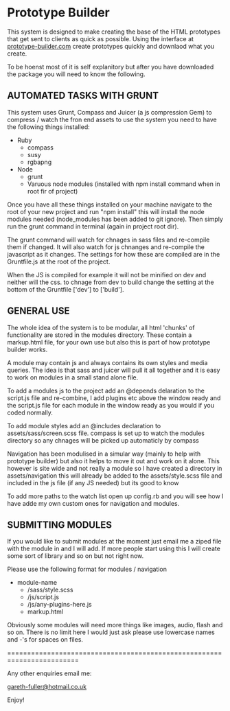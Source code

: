# Prototype Builder

This system is designed to make creating the base of the HTML prototypes that get sent to clients
as quick as possible. Using the interface at [prototype-builder.com](http://prototype-builder.com) create prototypes quickly and downlaod 
what you create.

To be hoenst most of it is self explanitory but after you have downloaded the package you will need
to know the following.

## AUTOMATED TASKS WITH GRUNT

This system uses Grunt, Compass and Juicer (a js compression Gem) to compress / watch the fron end assets to use the system you need to have the following things installed:

* Ruby
    * compass
    * susy
    * rgbapng
* Node
	* grunt
	* Varuous node modules (installed with npm install command when in root fir of project)

Once you have all these things installed on your machine navigate to the root of your new project and run "npm install" this will install the node modules needed (node_modules has been added to git ignore). Then simply run the grunt command in terminal (again in project root dir).

The grunt command will watch for chnages in sass files and re-compile them if changed. It will also watch for js chnanges and re-compile the javascript as it changes. The settings for how these are compiled are in the Gruntfile.js at the root of the project.

When the JS is compiled for example it will not be minified on dev and neither will the css. to chnage from dev to build change the setting at the bottom of the Gruntfile ['dev'] to ['build'].


## GENERAL USE

The whole idea of the system is to be modular, all html 'chunks' of functionality are stored in
the modules directory. These contain a markup.html file, for your own use but also this is part of how
prototype builder works.

A module may contain js and always contains its own styles and media queries. The idea is that sass and juicer
will pull it all together and it is easy to work on modules in a small stand alone file.

To add a modules js to the project add an @depends delaration to the script.js file and re-combine, I add plugins etc
above the window ready and the script.js file for each module in the window ready as you would if you coded normally.

To add module styles add an @includes declaration to assets/sass/screen.scss file. compass is set up to watch the modules 
directory so any chnages will be picked up automaticly by compass

Navigation has been modulised in a simular way (mainly to help with prototype builder) but also it helps to move it out
and work on it alone. This however is site wide and not really a module so I have created a directory in assets/navigation
this will already be added to the assets/style.scss file and included in the js file (if any JS needed) but its good to know

To add more paths to the watch list open up config.rb and you will see how I have adde my own custom ones for navigation
and modules.



## SUBMITTING MODULES

If you would like to submit modules at the moment just email me a ziped file with the module in and I will add. If 
more people start using this I will create some sort of library and so on but not right now.

Please use the following format for modules / navigation

* module-name
    * /sass/style.scss
    * /js/script.js
    * /js/any-plugins-here.js
    * markup.html

Obviously some modules will need more things like images, audio, flash and so on. There is no limit here I would just
ask please use lowercase names and -'s for spaces on files.


========================================================================

Any other enquiries email me:

gareth-fuller@hotmail.co.uk

Enjoy!